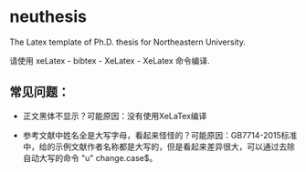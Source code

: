 # neuthesis
The Latex template of Ph.D. thesis for Northeastern University.

请使用 xeLatex - bibtex - XeLatex - XeLatex 命令编译.

## 常见问题：
- 正文黑体不显示？可能原因：没有使用XeLaTex编译

- 参考文献中姓名全是大写字母，看起来怪怪的？可能原因：GB7714-2015标准中，给的示例文献作者名称都是大写的，但是看起来差异很大，可以通过去除自动大写的命令 "u" change.case$。

